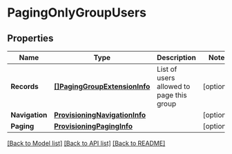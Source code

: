 # PagingOnlyGroupUsers

## Properties

Name | Type | Description | Notes
------------ | ------------- | ------------- | -------------
**Records** | [**[]PagingGroupExtensionInfo**](PagingGroupExtensionInfo.md) | List of users allowed to page this group | [optional] 
**Navigation** | [**ProvisioningNavigationInfo**](ProvisioningNavigationInfo.md) |  | [optional] 
**Paging** | [**ProvisioningPagingInfo**](ProvisioningPagingInfo.md) |  | [optional] 

[[Back to Model list]](../README.md#documentation-for-models) [[Back to API list]](../README.md#documentation-for-api-endpoints) [[Back to README]](../README.md)


